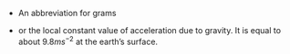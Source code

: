 - An abbreviation for grams

- or the local constant value of acceleration due to gravity. It is
equal to about $9.8ms^{-2}$ at the earth’s surface.
